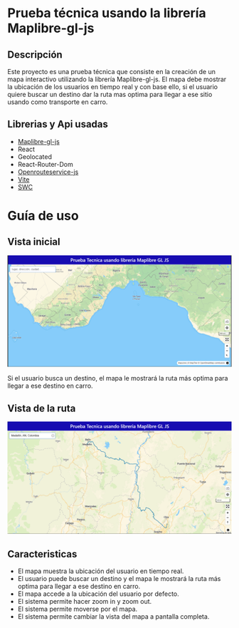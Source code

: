 # Prueba técnica usando la librería Maplibre-gl-js

## Descripción

Este proyecto es una prueba técnica que consiste en la creación de un mapa interactivo utilizando la librería Maplibre-gl-js. El mapa debe mostrar la ubicación de los usuarios en tiempo real y con base ello, si el usuario quiere buscar un destino dar la ruta mas optima para llegar a ese sitio usando como transporte en carro.

## Librerias y Api usadas

- [Maplibre-gl-js](https://maplibre.org/maplibre-gl-js/docs/)
- React
- Geolocated
- React-Router-Dom
- [Openrouteservice-js](https://openrouteservice.org/)
- [Vite](https://vitejs.dev/guide/)
- [SWC](https://swc.rs/docs/getting-started)

# Guía de uso
## Vista inicial

![Texto alternativo](./public/de.png)


Si el usuario busca un destino, el mapa le mostrará la ruta más optima para llegar a ese destino en carro.

## Vista de la ruta
![Texto alternativo](./public/ruta.png)

## Caracteristicas 
- El mapa muestra la ubicación del usuario en tiempo real.
- El usuario puede buscar un destino y el mapa le mostrará la ruta más optima para llegar a ese destino en carro.
- El mapa accede a la ubicación del usuario por defecto.
- El sistema permite hacer zoom in y zoom out.
- El sistema permite moverse por el mapa.
- El sistema permite cambiar la vista del mapa a pantalla completa.


